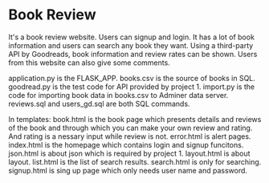 # Book Review

It's a book review website. Users can signup and login. It has a lot of book information and users can search any book they want. Using a third-party API by Goodreads, book information and review rates can be shown. Users from this website can also give some comments.

application.py is the FLASK_APP.
books.csv is the source of books in SQL.
goodread.py is the test code for API provided by project 1.
import.py is the code for importing book data in books.csv to Adminer data server.
reviews.sql and users_gd.sql are both SQL commands.

In templates:
book.html is the book page which presents details and reviews of the book and through which you can make your own review and rating. And rating is a nessary input while review is not.
error.html is alert pages.
index.html is the homepage which contains login and signup funcitons.
json.html is about json which is required by project 1.
layout.html is about layout.
list.html is the list of search results.
search.html is only for searching.
signup.html is sing up page which only needs user name and password.
